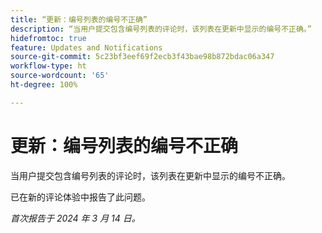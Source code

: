 ```yaml
---
title: “更新：编号列表的编号不正确”
description: “当用户提交包含编号列表的评论时，该列表在更新中显示的编号不正确。”
hidefromtoc: true
feature: Updates and Notifications
source-git-commit: 5c23bf3eef69f2ecb3f43bae98b872bdac06a347
workflow-type: ht
source-wordcount: '65'
ht-degree: 100%

---
```



# 更新：编号列表的编号不正确

当用户提交包含编号列表的评论时，该列表在更新中显示的编号不正确。

已在新的评论体验中报告了此问题。

_首次报告于 2024 年 3 月 14 日。_
